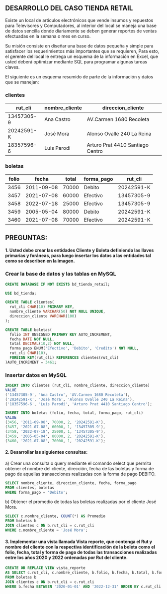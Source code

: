 ## DESARROLLO DEL CASO TIENDA RETAIL

Existe un local de artículos electrónicos que vende insumos y repuestos para Televisores y Computadores, al interior del local se maneja una base de datos sencilla donde diariamente se deben generar reportes de ventas efectuadas en la semana o mes en curso.

Su misión consiste en diseñar una base de datos pequeña y simple para satisfacer los requerimientos más importantes que se requieren, Para esto, el gerente del local le entrega un esquema de la información en Excel, que usted deberá optimizar mediante SQL para programar algunas tareas claves.

El siguiente es un esquema resumido de parte de la información y datos que se manejan:

### clientes

| rut_cli    | nombre_cliente | direccion_cliente                |
| ---------- | -------------- | -------------------------------- |
| 13457305-9 | Ana Castro     | AV.Carmen 1680 Recoleta          |
| 20242591-K | José Mora      | Alonso Ovalle 240 La Reina       |
| 18357596-6 | Luis Parodi    | Arturo Prat 4410 Santiago Centro |

### boletas

| folio | fecha      | total | forma_pago | rut_cli    |
| ----- | ---------- | ----- | ---------- | ---------- |
| 3456  | 2011-09-08 | 70000 | Debito     | 20242591-K |
| 3457  | 2021-07-08 | 60000 | Efectivo   | 13457305-9 |
| 3458  | 2022-07-18 | 25000 | Efectivo   | 13457305-9 |
| 3459  | 2005-05-04 | 80000 | Debito     | 20242591-K |
| 3460  | 2021-07-08 | 70000 | Efectivo   | 20242591-K |

## PREGUNTAS:

#### 1. Usted debe crear las entidades Cliente y Boleta definiendo las llaves primarias y foráneas, para luego insertar los datos a las entidades tal como se describen en la imagen.

### Crear la base de datos y las tablas en MySQL

```sql
CREATE DATABASE IF NOT EXISTS bd_tienda_retail;

USE bd_tienda;

CREATE TABLE clientes(
  rut_cli CHAR(10) PRIMARY KEY,
  nombre_cliente VARCHAR(50) NOT NULL UNIQUE,
  direccion_cliente VARCHAR(100)
);

CREATE TABLE boletas(
  folio INT UNSIGNED PRIMARY KEY AUTO_INCREMENT,
  fecha DATE NOT NULL,
  total DECIMAL(10,2) NOT NULL,
  forma_pago ENUM('Efectivo', 'Debito', 'Credito') NOT NULL,
  rut_cli CHAR(10),
  FOREIGN KEY(rut_cli) REFERENCES clientes(rut_cli)
)AUTO_INCREMENT = 3461;
```

### Insertar datos en MySQL

```sql
INSERT INTO clientes (rut_cli, nombre_cliente, direccion_cliente)
VALUE
('13457305-9', 'Ana Castro', 'AV.Carmen 1680 Recoleta'),
('20242591-K', 'José Mora', 'Alonso Ovalle 240 La Reina'),
('18357596-6', 'Luis Parodi', 'Arturo Prat 4410 Santiago Centro');

INSERT INTO boletas (folio, fecha, total, forma_pago, rut_cli)
VALUE
(3456, '2011-09-08', 70000, 2, '20242591-K'),
(3457, '2021-07-08', 60000, 1, '13457305-9'),
(3458, '2022-07-18', 25000, 1, '13457305-9'),
(3459, '2005-05-04', 80000, 2, '20242591-K'),
(3460, '2021-07-08', 70000, 1, '20242591-K');
```

#### 2. Desarrollar las siguientes consultas:

a) Crear una consulta o query mediante el comando select que permita obtener el nombre del cliente, dirección, fecha de las boletas y forma de pago de aquellas transacciones realizadas con la forma de pago DEBITO.

```sql
SELECT nombre_cliente, direccion_cliente, fecha, forma_pago
FROM clientes, boletas
WHERE forma_pago = 'Debito';
```

b) Obtener el promedio de todas las boletas realizadas por el cliente José Mora.

```sql
SELECT c.nombre_cliente, COUNT(*) AS Promedio
FROM boletas b
JOIN clientes c ON b.rut_cli = c.rut_cli
WHERE c.nombre_cliente = 'José Mora';
```

#### 3. Implementar una vista llamada Vista reporte, que contenga el Rut y nombre del cliente con la respectiva identificación de la boleta como el folio, fecha, total y forma de pago de todas las transacciones realizadas entre los años 2020 y 2022 ordenadas por Rut del cliente.

```sql
CREATE OR REPLACE VIEW vista_reporte
AS SELECT c.rut_cli, c.nombre_cliente, b.folio, b.fecha, b.total, b.forma_pago
FROM boletas b
JOIN clientes c ON b.rut_cli = c.rut_cli
WHERE b.fecha BETWEEN '2020-01-01' AND '2022-12-31' ORDER BY c.rut_cli ASC;
```
